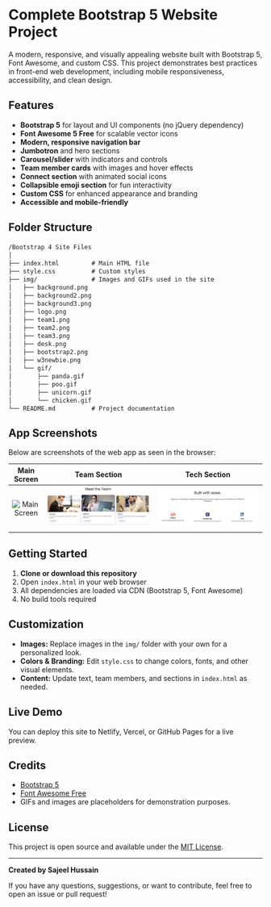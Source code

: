 # Complete Bootstrap 5 Website Project

A modern, responsive, and visually appealing website built with Bootstrap 5, Font Awesome, and custom CSS. This project demonstrates best practices in front-end web development, including mobile responsiveness, accessibility, and clean design.

## Features

- **Bootstrap 5** for layout and UI components (no jQuery dependency)
- **Font Awesome 5 Free** for scalable vector icons
- **Modern, responsive navigation bar**
- **Jumbotron** and hero sections
- **Carousel/slider** with indicators and controls
- **Team member cards** with images and hover effects
- **Connect section** with animated social icons
- **Collapsible emoji section** for fun interactivity
- **Custom CSS** for enhanced appearance and branding
- **Accessible and mobile-friendly**

## Folder Structure

```
/Bootstrap 4 Site Files
│
├── index.html         # Main HTML file
├── style.css          # Custom styles
├── img/               # Images and GIFs used in the site
│   ├── background.png
│   ├── background2.png
│   ├── background3.png
│   ├── logo.png
│   ├── team1.png
│   ├── team2.png
│   ├── team3.png
│   ├── desk.png
│   ├── bootstrap2.png
│   ├── w3newbie.png
│   └── gif/
│       ├── panda.gif
│       ├── poo.gif
│       ├── unicorn.gif
│       └── chicken.gif
└── README.md          # Project documentation
```

## App Screenshots

Below are screenshots of the web app as seen in the browser:

| Main Screen | Team Section | Tech Section |
|:-----------:|:------------:|:------------:|
| ![Main Screen](App%20Screenshot/Main%20Screen.png) | ![Team](App%20Screenshot/Team.png) | ![Tech](App%20Screenshot/Tech.png) |

## Getting Started

1. **Clone or download this repository**
2. Open `index.html` in your web browser
3. All dependencies are loaded via CDN (Bootstrap 5, Font Awesome)
4. No build tools required

## Customization

- **Images:** Replace images in the `img/` folder with your own for a personalized look.
- **Colors & Branding:** Edit `style.css` to change colors, fonts, and other visual elements.
- **Content:** Update text, team members, and sections in `index.html` as needed.

## Live Demo
You can deploy this site to Netlify, Vercel, or GitHub Pages for a live preview.

## Credits
- [Bootstrap 5](https://getbootstrap.com/)
- [Font Awesome Free](https://fontawesome.com/)
- GIFs and images are placeholders for demonstration purposes.

## License
This project is open source and available under the [MIT License](LICENSE).

---

**Created by Sajeel Hussain**

If you have any questions, suggestions, or want to contribute, feel free to open an issue or pull request!
